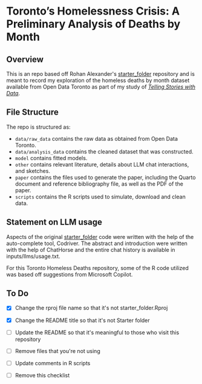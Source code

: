# Toronto’s Homelessness Crisis: A Preliminary Analysis of Deaths by Month

## Overview

This is an repo based off Rohan Alexander's [starter_folder](https://github.com/RohanAlexander/starter_folder) repository and is meant to record my exploration of the homeless deaths by month dataset available from Open Data Toronto as part of my study of *[Telling Stories with Data](https://tellingstorieswithdata.com/)*. 

## File Structure

The repo is structured as:

-   `data/raw_data` contains the raw data as obtained from Open Data Toronto.
-   `data/analysis_data` contains the cleaned dataset that was constructed.
-   `model` contains fitted models. 
-   `other` contains relevant literature, details about LLM chat interactions, and sketches.
-   `paper` contains the files used to generate the paper, including the Quarto document and reference bibliography file, as well as the PDF of the paper. 
-   `scripts` contains the R scripts used to simulate, download and clean data.


## Statement on LLM usage

Aspects of the original [starter_folder](https://github.com/RohanAlexander/starter_folder) code were written with the help of the auto-complete tool, Codriver. The abstract and introduction were written with the help of ChatHorse and the entire chat history is available in inputs/llms/usage.txt.

For this Toronto Homeless Deaths repository, some of the R code utilized was based off suggestions from Microsoft Copilot.

## To Do

- [x] Change the rproj file name so that it's not starter_folder.Rproj
- [x] Change the README title so that it's not Starter folder
- [ ] Update the README so that it's meaningful to those who visit this repository
- [ ] Remove files that you're not using
- [ ] Update comments in R scripts

- [ ] Remove this checklist